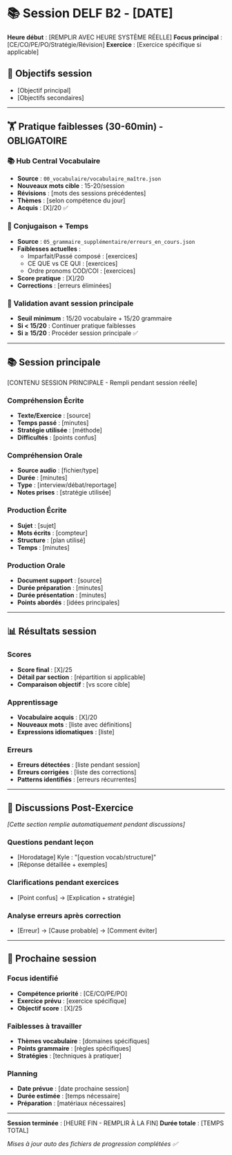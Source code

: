 # 📚 Session DELF B2 - [DATE]

**Heure début** : [REMPLIR AVEC HEURE SYSTÈME RÉELLE]
**Focus principal** : [CE/CO/PE/PO/Stratégie/Révision]
**Exercice** : [Exercice spécifique si applicable]

## 🎯 Objectifs session
- [Objectif principal]
- [Objectifs secondaires]

---

## 🏋️ Pratique faiblesses (30-60min) - OBLIGATOIRE

### 📚 Hub Central Vocabulaire
- **Source** : `00_vocabulaire/vocabulaire_maître.json`
- **Nouveaux mots cible** : 15-20/session
- **Révisions** : [mots des sessions précédentes]
- **Thèmes** : [selon compétence du jour]
- **Acquis** : [X]/20 ✅

### 🔧 Conjugaison + Temps
- **Source** : `05_grammaire_supplémentaire/erreurs_en_cours.json`
- **Faiblesses actuelles** : 
  - Imparfait/Passé composé : [exercices]
  - CE QUE vs CE QUI : [exercices]
  - Ordre pronoms COD/COI : [exercices]
- **Score pratique** : [X]/20
- **Corrections** : [erreurs éliminées]

### 🎯 Validation avant session principale
- **Seuil minimum** : 15/20 vocabulaire + 15/20 grammaire
- **Si < 15/20** : Continuer pratique faiblesses
- **Si ≥ 15/20** : Procéder session principale ✅

---

## 📚 Session principale

[CONTENU SESSION PRINCIPALE - Rempli pendant session réelle]

### Compréhension Écrite
- **Texte/Exercice** : [source]
- **Temps passé** : [minutes]
- **Stratégie utilisée** : [méthode]
- **Difficultés** : [points confus]

### Compréhension Orale
- **Source audio** : [fichier/type]
- **Durée** : [minutes]
- **Type** : [interview/débat/reportage]
- **Notes prises** : [stratégie utilisée]

### Production Écrite
- **Sujet** : [sujet]
- **Mots écrits** : [compteur]
- **Structure** : [plan utilisé]
- **Temps** : [minutes]

### Production Orale
- **Document support** : [source]
- **Durée préparation** : [minutes]
- **Durée présentation** : [minutes]
- **Points abordés** : [idées principales]

---

## 📊 Résultats session

### Scores
- **Score final** : [X]/25
- **Détail par section** : [répartition si applicable]
- **Comparaison objectif** : [vs score cible]

### Apprentissage
- **Vocabulaire acquis** : [X]/20
- **Nouveaux mots** : [liste avec définitions]
- **Expressions idiomatiques** : [liste]

### Erreurs
- **Erreurs détectées** : [liste pendant session]
- **Erreurs corrigées** : [liste des corrections]
- **Patterns identifiés** : [erreurs récurrentes]

---

## 💬 Discussions Post-Exercice
*[Cette section remplie automatiquement pendant discussions]*

### Questions pendant leçon
- [Horodatage] Kyle : "[question vocab/structure]"
- [Réponse détaillée + exemples]

### Clarifications pendant exercices
- [Point confus] → [Explication + stratégie]

### Analyse erreurs après correction
- [Erreur] → [Cause probable] → [Comment éviter]

---

## 🔄 Prochaine session

### Focus identifié
- **Compétence priorité** : [CE/CO/PE/PO]
- **Exercice prévu** : [exercice spécifique]
- **Objectif score** : [X]/25

### Faiblesses à travailler
- **Thèmes vocabulaire** : [domaines spécifiques]
- **Points grammaire** : [règles spécifiques]
- **Stratégies** : [techniques à pratiquer]

### Planning
- **Date prévue** : [date prochaine session]
- **Durée estimée** : [temps nécessaire]
- **Préparation** : [matériaux nécessaires]

---

**Session terminée** : [HEURE FIN - REMPLIR À LA FIN]
**Durée totale** : [TEMPS TOTAL]

*Mises à jour auto des fichiers de progression complétées ✅*